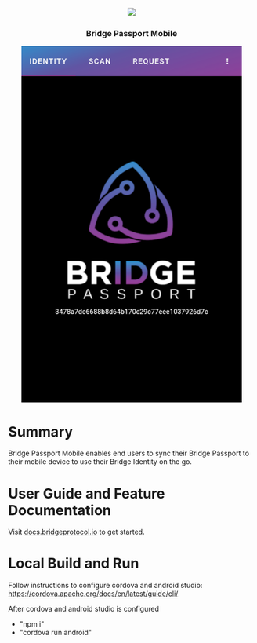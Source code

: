<p align="center">
  <img
    src="https://storage.googleapis.com/bridge-assets/Bridge_Logo_Black.png"
    width="125px;">
</p>
<h3 align="center">Bridge Passport Mobile</h3>

<p align="center">
<img src="./passport.png" width="450px">
</p>

# Summary
Bridge Passport Mobile enables end users to sync their Bridge Passport to their mobile device to use their Bridge Identity on the go.

# User Guide and Feature Documentation
Visit <a href="https://bridge-protocol.github.io/docs/extension-passport">docs.bridgeprotocol.io</a> to get started.

# Local Build and Run
Follow instructions to configure cordova and android studio:
https://cordova.apache.org/docs/en/latest/guide/cli/

After cordova and android studio is configured
- "npm i"
- "cordova run android"
